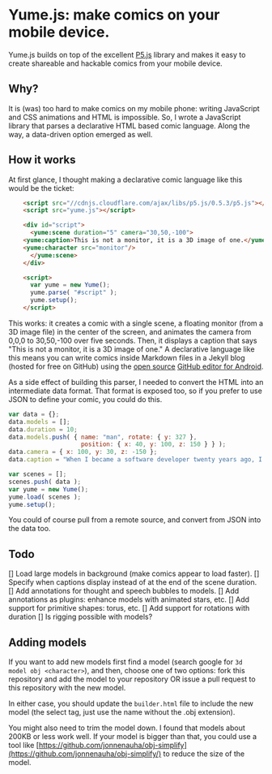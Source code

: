 # Yume.js: make comics on your mobile device.

Yume.js builds on top of the excellent [P5.js](https://p5js.org/libraries/)
library and makes it easy to create shareable and hackable comics
from your mobile device.

## Why?

It is (was) too hard to make comics on my mobile phone: writing JavaScript and CSS animations and HTML is impossible. So, I wrote 
a JavaScript library that parses a declarative HTML based comic language. Along the way, a data-driven option emerged as well.

## How it works

At first glance, I thought making a declarative comic language like this would be the ticket:

```html
    <script src="//cdnjs.cloudflare.com/ajax/libs/p5.js/0.5.3/p5.js"></script>
    <script src="yume.js"></script>

    <div id="script">
      <yume:scene duration="5" camera="30,50,-100">
	<yume:caption>This is not a monitor, it is a 3D image of one.</yume:caption>
	<yume:character src="monitor"/>
      </yume:scene>
    </div>

    <script>
      var yume = new Yume();
      yume.parse( "#script" );
      yume.setup();
    </script>
```

This works: it creates a comic with a single scene, a floating monitor (from a 3D image file) in the center of the screen, 
and animates the camera from 0,0,0 to 30,50,-100 over five seconds. Then, it displays a caption that says "This is not a monitor, it is a 
3D image of one." A declarative language like this means you can write comics inside 
Markdown files in a Jekyll blog (hosted for free on GitHub) using the 
[open source](https://github.com/xrd/TeddyHyde)
[GitHub editor for Android](https://play.google.com/store/apps/details?id=com.EditorHyde.app).

As a side effect of building this parser, I needed to convert the HTML into an intermediate data format. That format is exposed
too, so if you prefer to use JSON to define your comic, you could do this.

```javascript
var data = {};
data.models = [];
data.duration = 10;
data.models.push( { name: "man", rotate: { y: 327 },
                    position: { x: 40, y: 100, z: 150 } } );
data.camera = { x: 100, y: 30, z: -150 };
data.caption = "When I became a software developer twenty years ago, I told myself I would never become that guy: chained to my desk, immovable, uptight, angry. CYNICAL!";

var scenes = [];
scenes.push( data );
var yume = new Yume();
yume.load( scenes );
yume.setup();
```

You could of course pull from a remote source, and convert from JSON into the data too.

## Todo

[] Load large models in background (make comics appear to load faster).
[] Specify when captions display instead of at the end of the scene duration. 
[] Add annotations for thought and speech bubbles to models.
[] Add annotations as plugins: enhance models with animated stars, etc.
[] Add support for primitive shapes: torus, etc.
[] Add support for rotations with duration
[] Is rigging possible with models?


## Adding models

If you want to add new models first find a model (search google for `3d model obj <character>`), and then, choose one of two options: fork this repository and add the model to your repository OR issue a pull request to this repository with the new model.

In either case, you should update the `builder.html` file to include the new model (the select tag, just use the name without the .obj 
extension).

You might also need to trim the model down. I found that models about 200KB or less work well. If your model is bigger
than that, you could use a tool like [https://github.com/jonnenauha/obj-simplify](https://github.com/jonnenauha/obj-simplify/)
to reduce the size of the model.
